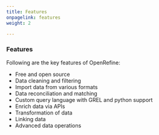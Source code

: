 ```yaml
---
title: Features
onpagelink: features
weight: 2

---
```


### **Features**

Following are the key features of OpenRefine:

- Free and open source
- Data cleaning and filtering
- Import data from various formats
- Data reconciliation and matching
- Custom query language with GREL and python support
- Enrich data via APIs
- Transformation of data
- Linking data
- Advanced data operations
 
